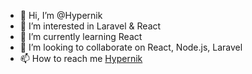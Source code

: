 - 👋 Hi, I’m @Hypernik
- 👀 I’m interested in Laravel & React
- 🌱 I’m currently learning React
- 💞️ I’m looking to collaborate on React, Node.js, Laravel
- 📫 How to reach me [Hypernik](https://github.com/Hypernik)

<!---
Hypernik/Hypernik is a ✨ special ✨ repository because its `README.md` (this file) appears on your GitHub profile.
You can click the Preview link to take a look at your changes.
--->
